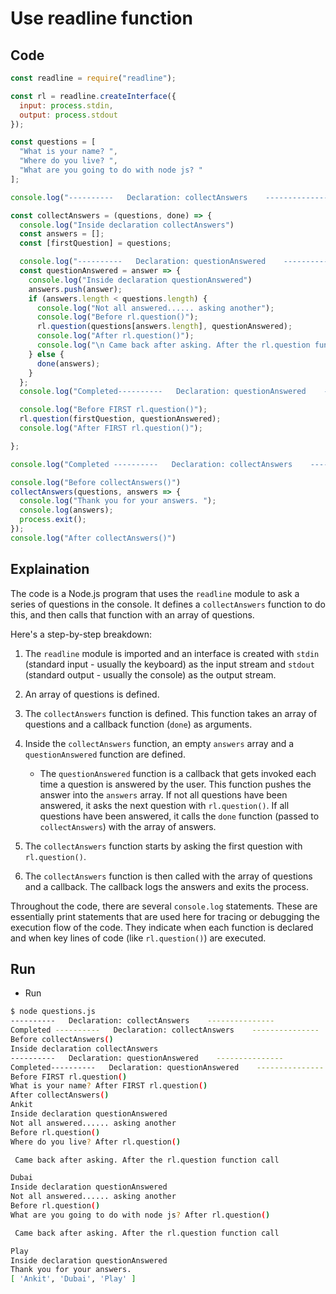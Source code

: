 # Use readline function

## Code

```javascript
const readline = require("readline");

const rl = readline.createInterface({
  input: process.stdin,
  output: process.stdout
});

const questions = [
  "What is your name? ",
  "Where do you live? ",
  "What are you going to do with node js? "
];

console.log("----------   Declaration: collectAnswers    ---------------")

const collectAnswers = (questions, done) => {
  console.log("Inside declaration collectAnswers")
  const answers = [];
  const [firstQuestion] = questions;

  console.log("----------   Declaration: questionAnswered    ---------------")
  const questionAnswered = answer => {
    console.log("Inside declaration questionAnswered")
    answers.push(answer);
    if (answers.length < questions.length) {
      console.log("Not all answered...... asking another");
      console.log("Before rl.question()");
      rl.question(questions[answers.length], questionAnswered);
      console.log("After rl.question()");
      console.log("\n Came back after asking. After the rl.question function call\n");
    } else {
      done(answers);
    }
  };
  console.log("Completed----------   Declaration: questionAnswered    ---------------")

  console.log("Before FIRST rl.question()");
  rl.question(firstQuestion, questionAnswered);
  console.log("After FIRST rl.question()");

};

console.log("Completed ----------   Declaration: collectAnswers    ---------------")

console.log("Before collectAnswers()")
collectAnswers(questions, answers => {
  console.log("Thank you for your answers. ");
  console.log(answers);
  process.exit();
});
console.log("After collectAnswers()")
```

## Explaination

The code is a Node.js program that uses the `readline` module to ask a series of questions in the console. It defines a `collectAnswers` function to do this, and then calls that function with an array of questions.

Here's a step-by-step breakdown:

1. The `readline` module is imported and an interface is created with `stdin` (standard input - usually the keyboard) as the input stream and `stdout` (standard output - usually the console) as the output stream.

2. An array of questions is defined.

3. The `collectAnswers` function is defined. This function takes an array of questions and a callback function (`done`) as arguments.

4. Inside the `collectAnswers` function, an empty `answers` array and a `questionAnswered` function are defined. 

    - The `questionAnswered` function is a callback that gets invoked each time a question is answered by the user. This function pushes the answer into the `answers` array. If not all questions have been answered, it asks the next question with `rl.question()`. If all questions have been answered, it calls the `done` function (passed to `collectAnswers`) with the array of answers.

5. The `collectAnswers` function starts by asking the first question with `rl.question()`.

6. The `collectAnswers` function is then called with the array of questions and a callback. The callback logs the answers and exits the process.

Throughout the code, there are several `console.log` statements. These are essentially print statements that are used here for tracing or debugging the execution flow of the code. They indicate when each function is declared and when key lines of code (like `rl.question()`) are executed.

## Run

- Run

```bash
$ node questions.js
----------   Declaration: collectAnswers    ---------------
Completed ----------   Declaration: collectAnswers    ---------------
Before collectAnswers()
Inside declaration collectAnswers
----------   Declaration: questionAnswered    ---------------
Completed----------   Declaration: questionAnswered    ---------------
Before FIRST rl.question()
What is your name? After FIRST rl.question()
After collectAnswers()
Ankit
Inside declaration questionAnswered
Not all answered...... asking another
Before rl.question()
Where do you live? After rl.question()

 Came back after asking. After the rl.question function call

Dubai
Inside declaration questionAnswered
Not all answered...... asking another
Before rl.question()
What are you going to do with node js? After rl.question()

 Came back after asking. After the rl.question function call

Play
Inside declaration questionAnswered
Thank you for your answers. 
[ 'Ankit', 'Dubai', 'Play' ]
```
